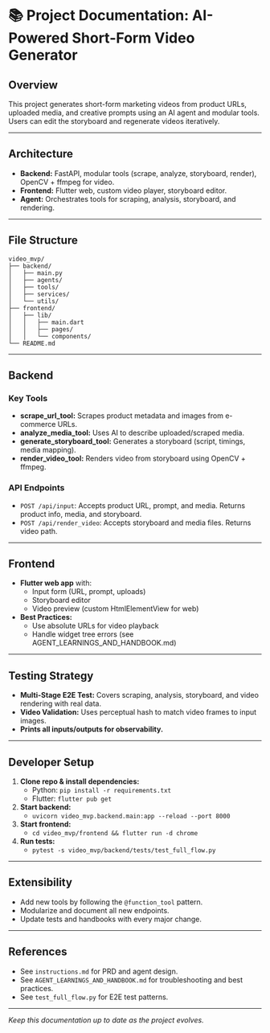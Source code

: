 # 📚 Project Documentation: AI-Powered Short-Form Video Generator

## Overview
This project generates short-form marketing videos from product URLs, uploaded media, and creative prompts using an AI agent and modular tools. Users can edit the storyboard and regenerate videos iteratively.

---

## Architecture
- **Backend:** FastAPI, modular tools (scrape, analyze, storyboard, render), OpenCV + ffmpeg for video.
- **Frontend:** Flutter web, custom video player, storyboard editor.
- **Agent:** Orchestrates tools for scraping, analysis, storyboard, and rendering.

---

## File Structure
```
video_mvp/
├── backend/
│   ├── main.py
│   ├── agents/
│   ├── tools/
│   ├── services/
│   └── utils/
├── frontend/
│   ├── lib/
│   │   ├── main.dart
│   │   ├── pages/
│   │   └── components/
└── README.md
```

---

## Backend
### Key Tools
- **scrape_url_tool:** Scrapes product metadata and images from e-commerce URLs.
- **analyze_media_tool:** Uses AI to describe uploaded/scraped media.
- **generate_storyboard_tool:** Generates a storyboard (script, timings, media mapping).
- **render_video_tool:** Renders video from storyboard using OpenCV + ffmpeg.

### API Endpoints
- `POST /api/input`: Accepts product URL, prompt, and media. Returns product info, media, and storyboard.
- `POST /api/render_video`: Accepts storyboard and media files. Returns video path.

---

## Frontend
- **Flutter web app** with:
  - Input form (URL, prompt, uploads)
  - Storyboard editor
  - Video preview (custom HtmlElementView for web)
- **Best Practices:**
  - Use absolute URLs for video playback
  - Handle widget tree errors (see AGENT_LEARNINGS_AND_HANDBOOK.md)

---

## Testing Strategy
- **Multi-Stage E2E Test:** Covers scraping, analysis, storyboard, and video rendering with real data.
- **Video Validation:** Uses perceptual hash to match video frames to input images.
- **Prints all inputs/outputs for observability.**

---

## Developer Setup
1. **Clone repo & install dependencies:**
   - Python: `pip install -r requirements.txt`
   - Flutter: `flutter pub get`
2. **Start backend:**
   - `uvicorn video_mvp.backend.main:app --reload --port 8000`
3. **Start frontend:**
   - `cd video_mvp/frontend && flutter run -d chrome`
4. **Run tests:**
   - `pytest -s video_mvp/backend/tests/test_full_flow.py`

---

## Extensibility
- Add new tools by following the `@function_tool` pattern.
- Modularize and document all new endpoints.
- Update tests and handbooks with every major change.

---

## References
- See `instructions.md` for PRD and agent design.
- See `AGENT_LEARNINGS_AND_HANDBOOK.md` for troubleshooting and best practices.
- See `test_full_flow.py` for E2E test patterns.

---

*Keep this documentation up to date as the project evolves.* 
